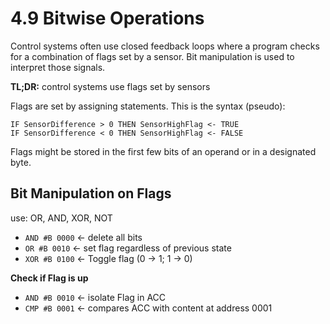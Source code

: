 # 4.9 Bitwise Operations

Control systems often use closed feedback loops where a program checks for a combination of flags set by a sensor. Bit manipulation is used to interpret those signals.

**TL;DR:** control systems use flags set by sensors

Flags are set by assigning statements.
This is the syntax (pseudo):
```
IF SensorDifference > 0 THEN SensorHighFlag <- TRUE
IF SensorDifference < 0 THEN SensorHighFlag <- FALSE
```
Flags might be stored in the first few bits of an operand or in a designated byte.

## Bit Manipulation on Flags
use: OR, AND, XOR, NOT

- `AND #B 0000` <- delete all bits
- `OR #B 0010` <- set flag regardless of previous state
- `XOR #B 0100` <- Toggle flag (0 -> 1; 1 -> 0)

**Check if Flag is up**
- `AND #B 0010` <- isolate Flag in ACC
- `CMP #B 0001` <- compares ACC with content at address 0001
    